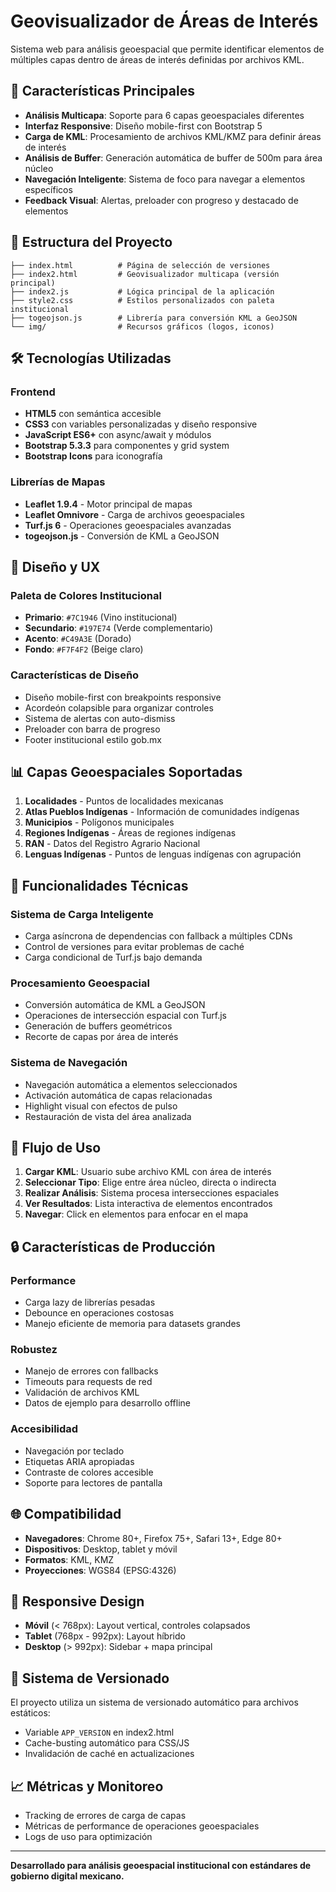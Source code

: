 # Geovisualizador de Áreas de Interés

Sistema web para análisis geoespacial que permite identificar elementos de múltiples capas dentro de áreas de interés definidas por archivos KML.

## 🚀 Características Principales

- **Análisis Multicapa**: Soporte para 6 capas geoespaciales diferentes
- **Interfaz Responsive**: Diseño mobile-first con Bootstrap 5
- **Carga de KML**: Procesamiento de archivos KML/KMZ para definir áreas de interés
- **Análisis de Buffer**: Generación automática de buffer de 500m para área núcleo
- **Navegación Inteligente**: Sistema de foco para navegar a elementos específicos
- **Feedback Visual**: Alertas, preloader con progreso y destacado de elementos

## 📁 Estructura del Proyecto

```
├── index.html          # Página de selección de versiones
├── index2.html         # Geovisualizador multicapa (versión principal)
├── index2.js           # Lógica principal de la aplicación
├── style2.css          # Estilos personalizados con paleta institucional
├── togeojson.js        # Librería para conversión KML a GeoJSON
└── img/                # Recursos gráficos (logos, iconos)
```

## 🛠️ Tecnologías Utilizadas

### Frontend
- **HTML5** con semántica accesible
- **CSS3** con variables personalizadas y diseño responsive
- **JavaScript ES6+** con async/await y módulos
- **Bootstrap 5.3.3** para componentes y grid system
- **Bootstrap Icons** para iconografía

### Librerías de Mapas
- **Leaflet 1.9.4** - Motor principal de mapas
- **Leaflet Omnivore** - Carga de archivos geoespaciales
- **Turf.js 6** - Operaciones geoespaciales avanzadas
- **togeojson.js** - Conversión de KML a GeoJSON

## 🎨 Diseño y UX

### Paleta de Colores Institucional
- **Primario**: `#7C1946` (Vino institucional)
- **Secundario**: `#197E74` (Verde complementario)
- **Acento**: `#C49A3E` (Dorado)
- **Fondo**: `#F7F4F2` (Beige claro)

### Características de Diseño
- Diseño mobile-first con breakpoints responsive
- Acordeón colapsible para organizar controles
- Sistema de alertas con auto-dismiss
- Preloader con barra de progreso
- Footer institucional estilo gob.mx

## 📊 Capas Geoespaciales Soportadas

1. **Localidades** - Puntos de localidades mexicanas
2. **Atlas Pueblos Indígenas** - Información de comunidades indígenas
3. **Municipios** - Polígonos municipales
4. **Regiones Indígenas** - Áreas de regiones indígenas
5. **RAN** - Datos del Registro Agrario Nacional
6. **Lenguas Indígenas** - Puntos de lenguas indígenas con agrupación

## 🔧 Funcionalidades Técnicas

### Sistema de Carga Inteligente
- Carga asíncrona de dependencias con fallback a múltiples CDNs
- Control de versiones para evitar problemas de caché
- Carga condicional de Turf.js bajo demanda

### Procesamiento Geoespacial
- Conversión automática de KML a GeoJSON
- Operaciones de intersección espacial con Turf.js
- Generación de buffers geométricos
- Recorte de capas por área de interés

### Sistema de Navegación
- Navegación automática a elementos seleccionados
- Activación automática de capas relacionadas
- Highlight visual con efectos de pulso
- Restauración de vista del área analizada

## 🚦 Flujo de Uso

1. **Cargar KML**: Usuario sube archivo KML con área de interés
2. **Seleccionar Tipo**: Elige entre área núcleo, directa o indirecta
3. **Realizar Análisis**: Sistema procesa intersecciones espaciales
4. **Ver Resultados**: Lista interactiva de elementos encontrados
5. **Navegar**: Click en elementos para enfocar en el mapa

## 🔒 Características de Producción

### Performance
- Carga lazy de librerías pesadas
- Debounce en operaciones costosas
- Manejo eficiente de memoria para datasets grandes

### Robustez
- Manejo de errores con fallbacks
- Timeouts para requests de red
- Validación de archivos KML
- Datos de ejemplo para desarrollo offline

### Accesibilidad
- Navegación por teclado
- Etiquetas ARIA apropiadas
- Contraste de colores accesible
- Soporte para lectores de pantalla

## 🌐 Compatibilidad

- **Navegadores**: Chrome 80+, Firefox 75+, Safari 13+, Edge 80+
- **Dispositivos**: Desktop, tablet y móvil
- **Formatos**: KML, KMZ
- **Proyecciones**: WGS84 (EPSG:4326)

## 📱 Responsive Design

- **Móvil** (< 768px): Layout vertical, controles colapsados
- **Tablet** (768px - 992px): Layout híbrido
- **Desktop** (> 992px): Sidebar + mapa principal

## 🔄 Sistema de Versionado

El proyecto utiliza un sistema de versionado automático para archivos estáticos:
- Variable `APP_VERSION` en index2.html
- Cache-busting automático para CSS/JS
- Invalidación de caché en actualizaciones

## 📈 Métricas y Monitoreo

- Tracking de errores de carga de capas
- Métricas de performance de operaciones geoespaciales
- Logs de uso para optimización

---

**Desarrollado para análisis geoespacial institucional con estándares de gobierno digital mexicano.**